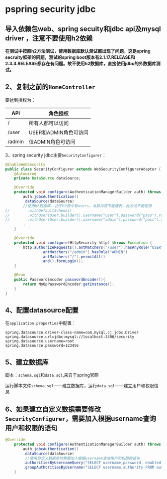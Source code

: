 # pspring security jdbc

## 导入依赖包web、spring secuity和jdbc api及mysql driver ，注意不要使用h2依赖

**在测试中按照h2方法测试，使用数据库默认测试都出现了问题，这是spring secruity框架的问题，测试的spring boot版本有2.1.17.RELEASE和2.3.4.RELEASE都存在有问题。故不使用h2数据库，直接使用jdbc的外数据库测试。**



## 2、复制之前的`HomeController`

要达到授权为：

| API    | 角色授权              |
| ------ | --------------------- |
| /      | 所有人都可以访问      |
| /user  | USER和ADMIN角色可访问 |
| /admin | 仅ADMIN角色可访问     |

3、spring security jdbc主要`SecurityConfigurer`：

```java
@EnableWebSecurity
public class SecurityConfigurer extends WebSecurityConfigurerAdapter {
    @Autowired
    private DataSource dataSource;

    @Override
    protected void configure(AuthenticationManagerBuilder auth) throws Exception {
        auth.jdbcAuthentication()
        .dataSource(dataSource)
        //使用h2数据库——由于h2表中有users，与其冲突不能建表，此方法不能使用
//        .withDefaultSchema()
//        .withUser(User.builder().username("user").password("pass").roles("USER"))
//        .withUser(User.builder().username("admin").password("pass").roles("ADMIN"))
        ;
    }

    @Override
    protected void configure(HttpSecurity http) throws Exception {
        http.authorizeRequests().antMatchers("/user").hasAnyRole("USER","ADMIN")
                .antMatchers("/admin").hasRole("ADMIN")
                .antMatchers("/").permitAll()
                .and().formLogin();
    }

    @Bean
    public PasswordEncoder passwordEncoder(){
        return NoOpPasswordEncoder.getInstance();
    }
}
```

## 4、配置datasource配置

在`application.properties`中配置：

```properties
spring.datasource.driver-class-name=com.mysql.cj.jdbc.Driver
spring.datasource.url=jdbc:mysql://localhost:3306/security
spring.datasource.username=root
spring.datasource.password=123456
```

## 5、建立数据库

脚本：`schema.sql`和`data.sql`,来自于spring官网

运行脚本文件`schema.sql`——建立数据库，运行`data.sql`——建立用户和权限信息

## 6、如果建立自定义数据需要修改`SecurityConfigurer`，需要加入根据username查询用户和权限的语句

```java
@Override
    protected void configure(AuthenticationManagerBuilder auth) throws Exception {
        auth.jdbcAuthentication()
        .dataSource(dataSource)
         //使用自定义数据库时需要加入根据username查询用户和权限的语句
        .authoritiesByUsernameQuery("SELECT username,password, enabled FROM users WHERE username=?")
        .groupAuthoritiesByUsername("SELECT username,authority FROM authorities WHERE username=?");
    }

```

